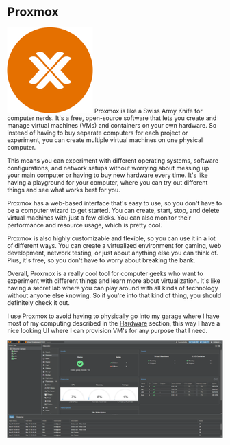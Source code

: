 # Proxmox
[<img src="../images/proxmox_logo.svg" alt="proxmox logo" style=";object-fit:cover;width:200px;height:200px"/>](https://www.proxmox.com/en/)
Proxmox is like a Swiss Army Knife for computer nerds. It's a free, open-source software that lets you create and manage virtual machines (VMs) and containers on your own hardware. So instead of having to buy separate computers for each project or experiment, you can create multiple virtual machines on one physical computer.

This means you can experiment with different operating systems, software configurations, and network setups without worrying about messing up your main computer or having to buy new hardware every time. It's like having a playground for your computer, where you can try out different things and see what works best for you.

Proxmox has a web-based interface that's easy to use, so you don't have to be a computer wizard to get started. You can create, start, stop, and delete virtual machines with just a few clicks. You can also monitor their performance and resource usage, which is pretty cool.

Proxmox is also highly customizable and flexible, so you can use it in a lot of different ways. You can create a virtualized environment for gaming, web development, network testing, or just about anything else you can think of. Plus, it's free, so you don't have to worry about breaking the bank.

Overall, Proxmox is a really cool tool for computer geeks who want to experiment with different things and learn more about virtualization. It's like having a secret lab where you can play around with all kinds of technology without anyone else knowing. So if you're into that kind of thing, you should definitely check it out.

I use Proxmox to avoid having to physically go into my garage where I have most of my computing described in the [Hardware](hardware.md) section, this way I have a nice looking UI where I can provision VM's for any purpose that I need.

![proxmox-overview](../images/proxmox_overview.png)